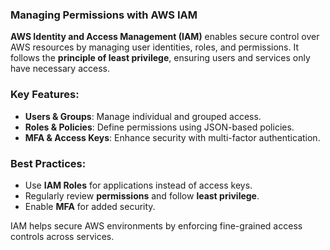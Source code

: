 ### **Managing Permissions with AWS IAM**  

**AWS Identity and Access Management (IAM)** enables secure control over AWS resources by managing user identities, roles, and permissions. It follows the **principle of least privilege**, ensuring users and services only have necessary access.  

### **Key Features:**  
- **Users & Groups**: Manage individual and grouped access.  
- **Roles & Policies**: Define permissions using JSON-based policies.  
- **MFA & Access Keys**: Enhance security with multi-factor authentication.  

### **Best Practices:**  
- Use **IAM Roles** for applications instead of access keys.  
- Regularly review **permissions** and follow **least privilege**.  
- Enable **MFA** for added security.  

IAM helps secure AWS environments by enforcing fine-grained access controls across services.
